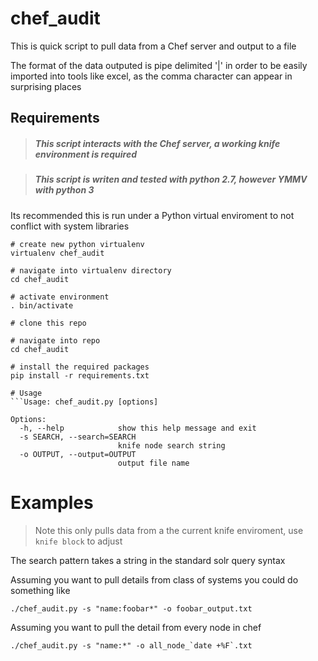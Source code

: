 # chef_audit
This is quick script to pull data from a Chef server and output to a file

The format of the data outputed is pipe delimited '|' in order to be easily imported into tools like excel, as the comma character can appear in surprising places

## Requirements
>##### This script interacts with the Chef server, a working knife environment is required

>##### This script is writen and tested with python 2.7, however YMMV with python 3

Its recommended this is run under a Python virtual enviroment to not conflict with system libraries

```
# create new python virtualenv
virtualenv chef_audit

# navigate into virtualenv directory
cd chef_audit

# activate environment
. bin/activate

# clone this repo

# navigate into repo
cd chef_audit

# install the required packages
pip install -r requirements.txt

# Usage
```Usage: chef_audit.py [options]

Options:
  -h, --help            show this help message and exit
  -s SEARCH, --search=SEARCH
                        knife node search string
  -o OUTPUT, --output=OUTPUT
                        output file name
```

# Examples
> Note this only pulls data from a the current knife enviroment, use `knife block` to adjust

The search pattern takes a string in the standard solr query syntax

Assuming you want to pull details from class of systems you could do something like

```./chef_audit.py -s "name:foobar*" -o foobar_output.txt```

Assuming you want to pull the detail from every node in chef

```./chef_audit.py -s "name:*" -o all_node_`date +%F`.txt```